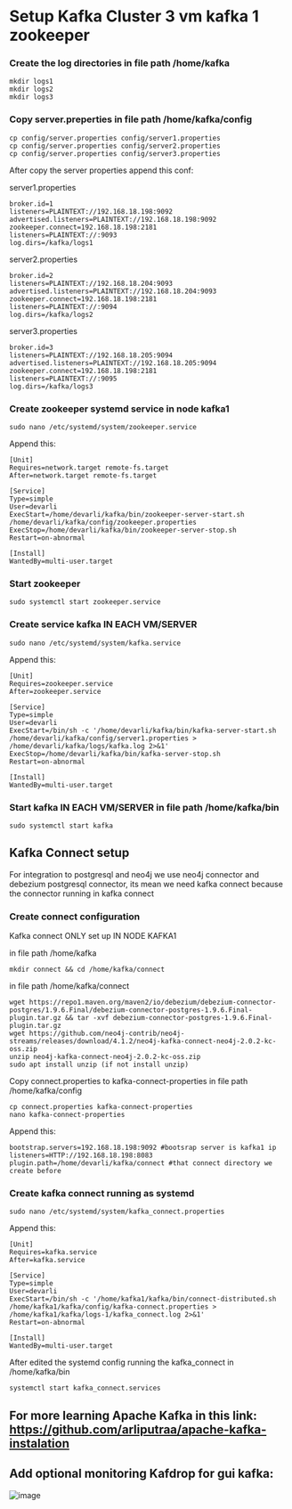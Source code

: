 # Setup Kafka Cluster 3 vm kafka 1 zookeeper

### Create the log directories in file path /home/kafka

    mkdir logs1
    mkdir logs2
    mkdir logs3
    
### Copy server.preperties in file path /home/kafka/config 
    
    cp config/server.properties config/server1.properties
    cp config/server.properties config/server2.properties 
    cp config/server.properties config/server3.properties 

After copy the server properties append this conf:

server1.properties

    broker.id=1
    listeners=PLAINTEXT://192.168.18.198:9092
    advertised.listeners=PLAINTEXT://192.168.18.198:9092
    zookeeper.connect=192.168.18.198:2181
    listeners=PLAINTEXT://:9093
    log.dirs=/kafka/logs1

server2.properties

    broker.id=2
    listeners=PLAINTEXT://192.168.18.204:9093
    advertised.listeners=PLAINTEXT://192.168.18.204:9093
    zookeeper.connect=192.168.18.198:2181
    listeners=PLAINTEXT://:9094
    log.dirs=/kafka/logs2

server3.properties

    broker.id=3
    listeners=PLAINTEXT://192.168.18.205:9094
    advertised.listeners=PLAINTEXT://192.168.18.205:9094
    zookeeper.connect=192.168.18.198:2181
    listeners=PLAINTEXT://:9095
    log.dirs=/kafka/logs3


### Create zookeeper systemd service in node kafka1

    sudo nano /etc/systemd/system/zookeeper.service


Append this:

    [Unit]
    Requires=network.target remote-fs.target
    After=network.target remote-fs.target
    
    [Service]
    Type=simple
    User=devarli
    ExecStart=/home/devarli/kafka/bin/zookeeper-server-start.sh /home/devarli/kafka/config/zookeeper.properties
    ExecStop=/home/devarli/kafka/bin/zookeeper-server-stop.sh
    Restart=on-abnormal
    
    [Install]
    WantedBy=multi-user.target

### Start zookeeper

    sudo systemctl start zookeeper.service

### Create service kafka IN EACH VM/SERVER 

    sudo nano /etc/systemd/system/kafka.service

Append this:

    [Unit] 
    Requires=zookeeper.service 
    After=zookeeper.service 
      
    [Service] 
    Type=simple 
    User=devarli
    ExecStart=/bin/sh -c '/home/devarli/kafka/bin/kafka-server-start.sh /home/devarli/kafka/config/server1.properties > /home/devarli/kafka/logs/kafka.log 2>&1' 
    ExecStop=/home/devarli/kafka/bin/kafka-server-stop.sh 
    Restart=on-abnormal 
      
    [Install] 
    WantedBy=multi-user.target

### Start kafka IN EACH VM/SERVER in file path /home/kafka/bin

    sudo systemctl start kafka

## Kafka Connect setup
For integration to postgresql and neo4j we use neo4j connector and debezium postgresql connector, its mean we need kafka connect because the connector running in kafka connect

### Create connect configuration 
Kafka connect ONLY set up IN NODE KAFKA1

in file path /home/kafka

    mkdir connect && cd /home/kafka/connect

in file path /home/kafka/connect 

    wget https://repo1.maven.org/maven2/io/debezium/debezium-connector-postgres/1.9.6.Final/debezium-connector-postgres-1.9.6.Final-plugin.tar.gz && tar -xvf debezium-connector-postgres-1.9.6.Final-plugin.tar.gz
    wget https://github.com/neo4j-contrib/neo4j-streams/releases/download/4.1.2/neo4j-kafka-connect-neo4j-2.0.2-kc-oss.zip 
    unzip neo4j-kafka-connect-neo4j-2.0.2-kc-oss.zip
    sudo apt install unzip (if not install unzip)

Copy connect.properties to kafka-connect-properties in file path /home/kafka/config

    cp connect.properties kafka-connect-properties
    nano kafka-connect-properties

Append this:

    bootstrap.servers=192.168.18.198:9092 #bootsrap server is kafka1 ip
    listeners=HTTP://192.168.18.198:8083
    plugin.path=/home/devarli/kafka/connect #that connect directory we create before

### Create kafka connect running as systemd

    sudo nano /etc/systemd/system/kafka_connect.properties

Append this:

    [Unit]
    Requires=kafka.service
    After=kafka.service
    
    [Service]
    Type=simple
    User=devarli
    ExecStart=/bin/sh -c '/home/kafka1/kafka/bin/connect-distributed.sh /home/kafka1/kafka/config/kafka-connect.properties > /home/kafka1/kafka/logs-1/kafka_connect.log 2>&1'
    Restart=on-abnormal
    
    [Install]
    WantedBy=multi-user.target

After edited the systemd config running the kafka_connect in /home/kafka/bin

    systemctl start kafka_connect.services

## For more learning Apache Kafka in this link: https://github.com/arliputraa/apache-kafka-instalation

## Add optional monitoring Kafdrop for gui kafka:

![image](https://github.com/arliputraa/kafka-cluster-configuraation/assets/110078907/3e094f36-9bc3-416e-af4b-d623868c604f)

